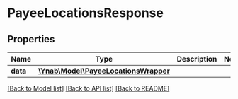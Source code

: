 # PayeeLocationsResponse

## Properties
Name | Type | Description | Notes
------------ | ------------- | ------------- | -------------
**data** | [**\Ynab\Model\PayeeLocationsWrapper**](PayeeLocationsWrapper.md) |  | 

[[Back to Model list]](../README.md#documentation-for-models) [[Back to API list]](../README.md#documentation-for-api-endpoints) [[Back to README]](../README.md)



